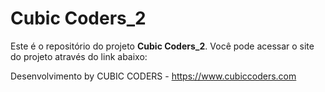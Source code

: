 # Cubic Coders_2

Este é o repositório do projeto **Cubic Coders_2**. Você pode acessar o site do projeto através do link abaixo:


Desenvolvimento by CUBIC CODERS -  https://www.cubiccoders.com
